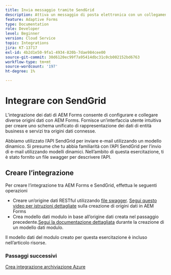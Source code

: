 ```yaml
---
title: Invia messaggio tramite SendGrid
description: Attiva un messaggio di posta elettronica con un collegamento al modulo salvato
feature: Adaptive Forms
type: Documentation
role: Developer
level: Beginner
version: Cloud Service
topic: Integrations
jira: KT-13717
exl-id: 4b2d1e50-9fa1-4934-820b-7dae984cee00
source-git-commit: 30d6120ec99f7a95414dbc31c0cb002152bd6763
workflow-type: tm+mt
source-wordcount: '197'
ht-degree: 1%

---
```


# Integrare con SendGrid

L’integrazione dei dati di AEM Forms consente di configurare e collegare diverse origini dati con AEM Forms. Fornisce un’interfaccia utente intuitiva per creare uno schema unificato di rappresentazione dei dati di entità business e servizi tra origini dati connesse.

Abbiamo utilizzato l’API SendGrid per inviare e-mail utilizzando un modello dinamico. Si presume che tu abbia familiarità con l’API SendGrid per l’invio di e-mail utilizzando modelli dinamici. Nell’ambito di questa esercitazione, ti è stato fornito un file swagger per descrivere l’API.

## Creare l’integrazione

Per creare l’integrazione tra AEM Forms e SendGrid, effettua le seguenti operazioni

* Creare un’origine dati RESTful utilizzando [file swagger](./assets/SendGridWithDynamicTemplate.yaml). [Segui questo video per istruzioni dettagliate](https://experienceleague.adobe.com/docs/experience-manager-learn/forms/ic-web-channel-tutorial/parttwo.html) sulla creazione di origini dati in AEM Forms
* Crea modello dati modulo in base all’origine dati creata nel passaggio precedente.[Segui la documentazione dettagliata](https://experienceleague.adobe.com/docs/experience-manager-cloud-service/content/forms/integrate/use-form-data-model/create-form-data-models.html) durante la creazione di un modello dati modulo.

Il modello dati del modulo creato per questa esercitazione è incluso nell’articolo risorse.

### Passaggi successivi

[Crea integrazione archiviazione Azure](./create-fdm.md)
